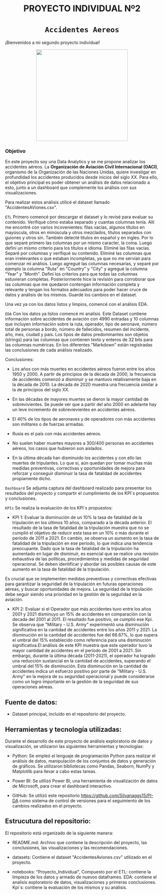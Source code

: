
<h1 align='center'>
 <b>PROYECTO INDIVIDUAL Nº2</b>
</h1>
 
# <h1 align="center">**`Accidentes Aereos`**</h1>

¡Bienvenidos a mi segundo proyecto individual!
<p align='center'>
<img src="https://slack-imgs.com/?c=1&o1=ro&url=https%3A%2F%2Fcdn.pixabay.com%2Fphoto%2F2016%2F09%2F15%2F16%2F13%2Fairplane-1671967_1280.jpg"  height=300>
<p>

### **Objetivo**
En este proyecto soy una Data Analytics y se me propone analizar los accidentes aéreos. La **Organización de Aviación Civil Internacional (OACI)**, organismo de la Organización de las Naciones Unidas, quiere investigar en profundidad los accidentes producidos desde inicios del siglo XX. Para ello, el objetivo principal es poder obtener un análisis de datos relacionado a esto, junto a un dashboard que complemente los análisis con sus visualizaciones. 

Para realizar estos análisis utilicé el dataset llamado "AccidentesAViones.csv".

`ETL`
Primero comencé por descargar el dataset y lo revisé para evaluar su contenido. Verifiqué cómo estaba separado y cuantas columnas tenía.
Allí me encontré con varios incovenientes: filas vacías, algunos títulos en mayúscula, otros en minúscula y otros mezclados, titulos separados con guiones y otros sin. También detecté títulos en español y en ingles.
Por lo que separé primero las columnas por un mismo caracter, la coma. Luego definí un mismo criterio para los títulos e idioma. Eliminé las filas vacías. Separé por columnas y verifiqué su contenido. Eliminé las columnas que eran irrelevantes o que estaban incompletas, ya que no me servían para comenzar mi análisis. Luego agregué las columnas necesarias, y separé por ejemplo la columna "Ruta" en "Country" y "City" y agregué la columna "Year" y "Month". Definí los criterios para que todas las columnas estuvieran completas. Posteriormente hice la revisión para corroborar que las columnas que me quedaron contengan información completa y relevante y tengan los formatos adecuados para poder hacer cruce de datos y análisis de los mismos.
Guardé los cambios en el dataset.

Una vez ya con los datos listos y limpios, comencé con el análisis EDA.

`EDA` 
Con los datos ya listos comencé mi analisis. 
Este Dataset contiene información sobre accidentes de aviación con 4990 entradas y 10 columnas que incluyen información sobre la ruta, operador, tipo de aeronave, número total de personas a bordo, número de fallecidos, resumen del incidente, año, mes, ciudad y país. Los tipos de datos predominantes son objetos (strings) para las columnas que contienen texto y enteros de 32 bits para las columnas numéricas.
En los diferentes "Markdown" están registradas las conclusiones de cada análisis realizado.

Conclusiones: 
- Los años con más muertes en accidentes aéreos fueron entre los años 1950 y 2000.
A partir de principios de la década de 2000, la frecuencia de accidentes comenzó a disminuir y se mantuvo relativamente baja en la década de 2010. La década de 2020 muestra una frecuencia similar a la de principios del siglo XX.

- En las décadas de mayores muertes se dieron la mayor cantidad de sobrevivientes. Se puede ver que a partir del año 2000 en adelante hay un leve incremento de sobrevievientes en accidentes aéreos.

- El 40% de los tipos de aeronaves y de operadores con más accidentes son militares o de fuerzas armadas.

- Rusia es el país con más accidentes aéreos.

- No suelen haber muertes mayores a 300/400 personas en accidentes aéreos, los casos que hubieron son aislados.

- En la última década han disminuido los accidentes y con ello las muertes de tripulantes. Lo que si, aún quedan por tomar muchas más medidas preventivas, correctivas y oportunidades de mejora para reforzar y conseguir disminuir la tasa de fatalidad de accidentes propiamente dicho.


`Dashboard`
Se adjunta captura del dashboard realizado para presentar los resultados del proyecto y compartir el cumplimiento de los KPI´s propuestos y conclusiones.


`KPIs`
Se realiza la evaluación de los KPI´s propuestos:
 - KPI 1: Evaluar la disminución de un 10% la tasa de fatalidad de la tripulación en los últimos 10 años, comparado a la década anterior. 
El resultado de la tasa de fatalidad de la tripulación muestra que no se cumplió el objetivo de reducir esta tasa en un 10% o más durante el período de 2011 a 2021. En cambio, se observa un aumento en la tasa de fatalidad de la tripulación en ese período, lo que indica una tendencia preocupante.
Dado que la tasa de fatalidad de la tripulación ha aumentado en lugar de disminuir, es esencial que se realice una revisión exhaustiva de las políticas, procedimientos y medidas de seguridad operacional. Se deben identificar y abordar las posibles causas de este aumento en la tasa de fatalidad de la tripulación.

Es crucial que se implementen medidas preventivas y correctivas efectivas para garantizar la seguridad de la tripulación en futuras operaciones aéreas, y buscar oportunidades de mejora. La seguridad de la tripulación debe seguir siendo una prioridad en la gestión de la seguridad en la aviación.

 - KPI 2: Evaluar si el Operador que más accidentes tuvo entre los años 2001 y 2021 disminuyo un 15% de accidentes en comparación con la decada del 2001 al 2011. 
El resultado fue positivo, se cumplió ese Kpi.
Se observa que "Military - U.S. Army" experimentó una disminución significativa en la cantidad de accidentes entre los años 2011 y 2021. La disminución en la cantidad de accidentes fue del 66.67%, lo que supera el umbral del 15% establecido como referencia para una disminución significativa.El análisis de este KPI muestra que este operador tuvo la mayor cantidad de accidentes en el período de 2001 a 2021. Sin embargo, durante la última década (2011-2021), el operador ha logrado una reducción sustancial en la cantidad de accidentes, superando el umbral del 15% de disminución.
Esta disminución en la cantidad de accidentes indica un esfuerzo positivo por parte de "Military - U.S. Army" en la mejora de su seguridad operacional y puede considerarse como un logro importante en la gestión de la seguridad de sus operaciones aéreas.

## Fuente de datos:

- Dataset principal, incluido en el repositorio del proyecto.

## Herramientas y tecnología utilizadas:
Durante el desarrollo de este proyecto de análisis exploratorio de datos y visualización, se utilizaron las siguientes herramientas y tecnologías:

- Python: Se empleó el lenguaje de programación Python para realizar el análisis de datos, manipulación de los conjuntos de datos y generación de gráficos. Se utilizaron bibliotecas como Pandas, Seaborn, NumPy y Matplotlib para llevar a cabo estas tareas.

- Power BI: Se utilizó Power BI, una herramienta de visualización de datos de Microsoft, para crear el dashboard interactivo.

- GitHub: Se utilizó este repositorio https://github.com/Silvanaggs15/PI-DA como sistema de control de versiones para el seguimiento de los cambios realizados en el proyecto.

## Estrucutura del repositorio:

El repositorio está organizado de la siguiente manera:

- README.md: Archivo que contiene la descripción del proyecto, las conclusiones, las visualizaciones y las recomendaciones.

- datasets: Contiene el dataset "AccidentesAviones.csv" utilizado en el proyecto.

- notebooks: "Proyecto_Individual", Compuesto por el ETL: contiene la limpieza de los datos y armado de nuevos dataframes. EDA: contiene el analisis exploratorio de datos, visualizaciones y primeras conclusiones. Kpi´s: contiene la evaluación de los mismos y su análisis.
